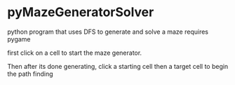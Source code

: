 # pyMazeGeneratorSolver
python program that uses DFS to generate and solve a maze
requires pygame

first click on a cell to start the maze generator.

Then after its done generating, click a starting cell then a target cell to begin the path finding
